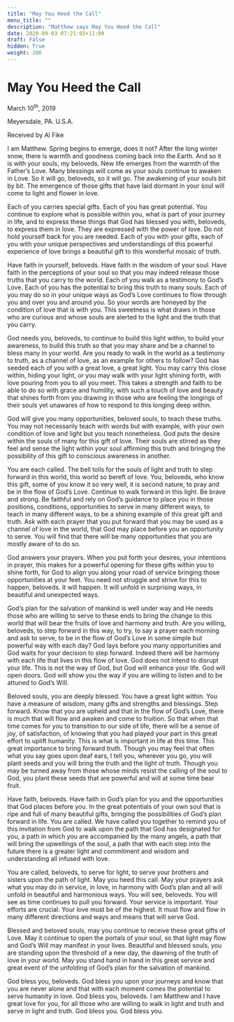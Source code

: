 ```yaml
---
title: "May You Heed the Call"
menu_title: ""
description: "Matthew says May You Heed the Call"
date: 2020-09-03 07:21:03+11:00
draft: False
hidden: True
weight: 386
---
```

# May You Heed the Call

March 10<sup>th</sup>, 2019

Meyersdale, PA. U.S.A.

Received by Al Fike



I am Matthew. Spring begins to emerge, does it not? After the long winter snow, there is warmth and goodness coming back into the Earth. And so it is with your souls, my beloveds. New life emerges from the warmth of the Father’s Love. Many blessings will come as your souls continue to awaken in Love. So it will go, beloveds, so it will go. The awakening of your souls bit by bit. The emergence of those gifts that have laid dormant in your soul will come to light and flower in love. 

Each of you carries special gifts. Each of you has great potential. You continue to explore what is possible within you, what is part of your journey in life, and to express these things that God has blessed you with, beloveds, to express them in love. They are expressed with the power of love. Do not hold yourself back for you are needed. Each of you with your gifts, each of you with your unique perspectives and understandings of this powerful experience of love brings a beautiful gift to this wonderful mosaic of truth. 

Have faith in yourself, beloveds. Have faith in the wisdom of your soul. Have faith in the perceptions of your soul so that you may indeed release those truths that you carry to the world. Each of you walk as a testimony to God’s Love. Each of you has the potential to bring this truth to many souls. Each of you may do so in your unique ways as God’s Love continues to flow through you and over you and around you. So your words are honeyed by the condition of love that is with you. This sweetness is what draws in those who are curious and whose souls are alerted to the light and the truth that you carry. 

God needs you, beloveds, to continue to build this light within, to build your awareness, to build this truth so that you may share and be a channel to bless many in your world. Are you ready to walk in the world as a testimony to truth, as a channel of love, as an example for others to follow? God has seeded each of you with a great love, a great light. You may carry this close within, hiding your light, or you may walk with your light shining forth, with love pouring from you to all you meet. This takes a strength and faith to be able to do so with grace and humility, with such a touch of love and beauty that shines forth from you drawing in those who are feeling the longings of their souls yet unawares of how to respond to this longing deep within.

God will give you many opportunities, beloved souls, to teach these truths. You may not necessarily teach with words but with example, with your own condition of love and light but you teach nonetheless. God puts the desire within the souls of many for this gift of love. Their souls are stirred as they feel and sense the light within your soul affirming this truth and bringing the possibility of this gift to conscious awareness in another. 

You are each called. The bell tolls for the souls of light and truth to step forward in this world, this world so bereft of love. You, beloveds, who know this gift, some of you know it so very well, it is second nature, to pray and be in the flow of God’s Love. Continue to walk forward in this light. Be brave and strong. Be faithful and rely on God’s guidance to place you in those positions, conditions, opportunities to serve in many different ways, to teach in many different ways, to be a shining example of this great gift and truth. Ask with each prayer that you put forward that you may be used as a channel of love in the world, that God may place before you an opportunity to serve. You will find that there will be many opportunities that you are mostly aware of to do so.

God answers your prayers. When you put forth your desires, your intentions in prayer, this makes for a powerful opening for these gifts within you to shine forth, for God to align you along your road of service bringing those opportunities at your feet. You need not struggle and strive for this to happen, beloveds. It will happen. It will unfold in surprising ways, in beautiful and unexpected ways.

God’s plan for the salvation of mankind is well under way and He needs those who are willing to serve to these ends to bring the change to this world that will bear the fruits of love and harmony and truth. Are you willing, beloveds, to step forward in this way, to try, to say a prayer each morning and ask to serve, to be in the flow of God’s Love in some simple but powerful way with each day? God lays before you many opportunities and God waits for your decision to step forward. Indeed there will be harmony with each life that lives in this flow of love. God does not intend to disrupt your life. This is not the way of God, but God will enhance your life. God will open doors. God will show you the way if you are willing to listen and to be attuned to God’s Will. 

Beloved souls, you are deeply blessed. You have a great light within. You have a measure of wisdom, many gifts and strengths and blessings. Step forward. Know that you are upheld and that in the flow of God’s Love, there is much that will flow and awaken and come to fruition. So that when that time comes for you to transition to our side of life, there will be a sense of joy, of satisfaction, of knowing that you had played your part in this great effort to uplift humanity. This is what is important in life at this time. This great importance to bring forward truth. Though you may feel that often what you say goes upon deaf ears, I tell you, wherever you go, you will plant seeds and you will bring the truth and the light of truth. Though you may be turned away from those whose minds resist the calling of the soul to God, you plant these seeds that are powerful and will at some time bear fruit.

Have faith, beloveds. Have faith in God’s plan for you and the opportunities that God places before you. In the great potentials of your own soul that is ripe and full of many beautiful gifts, bringing the possibilities of God’s plan forward in life. You are called. We have called you together to remind you of this invitation from God to walk upon the path that God has designated for you, a path in which you are accompanied by the many angels, a path that will bring the upwellings of the soul, a path that with each step into the future there is a greater light and commitment and wisdom and understanding all infused with love. 

You are called, beloveds, to serve for light, to serve your brothers and sisters upon the path of light. May you heed this call. May your prayers ask what you may do in service, in love, in harmony with God’s plan and all will unfold in beautiful and harmonious ways. You will see, beloveds. You will see as time continues to pull you forward. Your service is important. Your efforts are crucial. Your love must be of the highest. It must flow and flow in many different directions and ways and means that will serve God. 

Blessed and beloved souls, may you continue to receive these great gifts of Love. May it continue to open the portals of your soul, so that light may flow and God’s Will may manifest in your lives. Beautiful and blessed souls, you are standing upon the threshold of a new day, the dawning of the truth of love in your world. May you stand hand in hand in this great service and great event of the unfolding of God’s plan for the salvation of mankind.

God bless you, beloveds. God bless you upon your journeys and know that you are never alone and that with each moment comes the potential to serve humanity in love. God bless you, beloveds. I am Matthew and I have great love for you, for all those who are willing to walk in light and truth and serve in light and truth. God bless you. God bless you. 